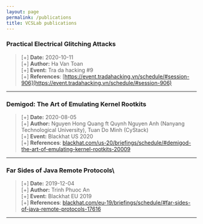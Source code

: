 ```yaml
---
layout: page
permalink: /publications
title: VCSLab publications
---
```


### Practical Electrical Glitching Attacks

> [+] **Date:** 2020-10-11\
> [+] **Author:** Ha Van Toan\
> [+] **Event:** Tra da hacking #9\
> [+] **References**: [https://event.tradahacking.vn/schedule/#session-906](https://event.tradahacking.vn/schedule/#session-906)


---

### Demigod: The Art of Emulating Kernel Rootkits

> [+] **Date:** 2020-08-05\
> [+] **Author:** Nguyen Hong Quang ft Quynh Nguyen Anh (Nanyang Technological University), Tuan Do Minh (CyStack)\
> [+] **Event:** Blackhat US 2020\
> [+] **References**: [blackhat.com/us-20/briefings/schedule/#demigod-the-art-of-emulating-kernel-rootkits-20009](https://www.blackhat.com/us-20/briefings/schedule/#demigod-the-art-of-emulating-kernel-rootkits-20009)


---

### Far Sides of Java Remote Protocols\

> [+] **Date:** 2019-12-04\
> [+] **Author:** Trinh Phuoc An\
> [+] **Event:** Blackhat EU 2019\
> [+] **References**: [blackhat.com/eu-19/briefings/schedule/#far-sides-of-java-remote-protocols-17616](https://www.blackhat.com/eu-19/briefings/schedule/#far-sides-of-java-remote-protocols-17616)

---